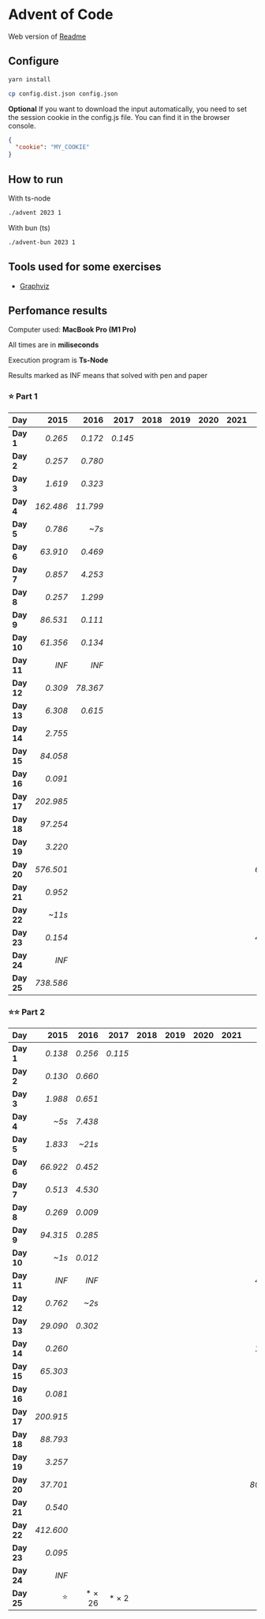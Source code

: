 # Advent of Code

Web version of [Readme](./README.web.md)

## Configure

```sh
yarn install
```

```sh
cp config.dist.json config.json
```

**Optional** If you want to download the input automatically, you need to set the session cookie in the config.js file. You can find it in the browser console.

```json
{
  "cookie": "MY_COOKIE"
}
```

## How to run

With ts-node

```sh
./advent 2023 1
```

With bun (ts)

```sh
./advent-bun 2023 1
```

## Tools used for some exercises

* [Graphviz](https://graphviz.org)

## Perfomance results

Computer used: **MacBook Pro (M1 Pro)**

All times are in **miliseconds**

Execution program is **Ts-Node**

Results marked as INF means that solved with pen and paper



### ⭐️ Part 1

| **Day**    |  **2015** |  **2016** |  **2017** |  **2018** |  **2019** |  **2020** |  **2021** |  **2022** |  **2023** |  **2024** |
|------------|----------:|----------:|----------:|----------:|----------:|----------:|----------:|----------:|----------:|----------:|
| **Day  1** |   _0.265_ |   _0.172_ |   _0.145_ |           |           |           |           |   _0.113_ |   _0.668_ |   _0.240_ |
| **Day  2** |   _0.257_ |   _0.780_ |           |           |           |           |           |   _0.479_ |   _0.106_ |   _0.298_ |
| **Day  3** |   _1.619_ |   _0.323_ |           |           |           |           |           |   _1.967_ |   _0.200_ |   _0.908_ |
| **Day  4** | _162.486_ |  _11.799_ |           |           |           |           |           |   _0.359_ |   _0.426_ |   _1.457_ |
| **Day  5** |   _0.786_ |     _~7s_ |           |           |           |           |           |   _0.394_ |   _0.364_ |   _0.177_ |
| **Day  6** |  _63.910_ |   _0.469_ |           |           |           |           |           |   _0.503_ |   _0.047_ |   _1.087_ |
| **Day  7** |   _0.857_ |   _4.253_ |           |           |           |           |           |   _0.849_ |   _2.683_ |   _2.341_ |
| **Day  8** |   _0.257_ |   _1.299_ |           |           |           |           |           |   _0.970_ |   _1.333_ |           |
| **Day  9** |  _86.531_ |   _0.111_ |           |           |           |           |           |   _5.441_ |   _0.002_ |           |
| **Day 10** |  _61.356_ |   _0.134_ |           |           |           |           |           |   _0.095_ |   _1.763_ |           |
| **Day 11** |     _INF_ |     _INF_ |           |           |           |           |           |   _0.298_ |   _7.652_ |           |
| **Day 12** |   _0.309_ |  _78.367_ |           |           |           |           |           |   _3.428_ |  _23.652_ |           |
| **Day 13** |   _6.308_ |   _0.615_ |           |           |           |           |           |   _2.149_ |   _2.605_ |           |
| **Day 14** |   _2.755_ |           |           |           |           |           |           |   _3.865_ |   _3.359_ |           |
| **Day 15** |  _84.058_ |           |           |           |           |           |           |     _~4s_ |   _0.928_ |           |
| **Day 16** |   _0.091_ |           |           |           |           |           |           |     _~6s_ |   _6.538_ |           |
| **Day 17** | _202.985_ |           |           |           |           |           |           |   _7.367_ | _731.511_ |           |
| **Day 18** |  _97.254_ |           |           |           |           |           |           |   _2.568_ |   _0.195_ |           |
| **Day 19** |   _3.220_ |           |           |           |           |           |           |    _~11s_ |   _1.710_ |           |
| **Day 20** | _576.501_ |           |           |           |           |           |           |  _68.767_ |  _11.904_ |           |
| **Day 21** |   _0.952_ |           |           |           |           |           |           |   _0.484_ |  _47.542_ |           |
| **Day 22** |    _~11s_ |           |           |           |           |           |           |   _2.556_ | _209.524_ |           |
| **Day 23** |   _0.154_ |           |           |           |           |           |           |  _48.819_ |   _1.384_ |           |
| **Day 24** |     _INF_ |           |           |           |           |           |           |     _~1s_ |  _33.667_ |           |
| **Day 25** | _738.586_ |           |           |           |           |           |           |   _0.205_ |     _INF_ |           |


### ⭐️⭐️ Part 2

| **Day**    |  **2015** |  **2016** |  **2017** |  **2018** |  **2019** |  **2020** |  **2021** |  **2022** |  **2023** |  **2024** |
|------------|----------:|----------:|----------:|----------:|----------:|----------:|----------:|----------:|----------:|----------:|
| **Day  1** |   _0.138_ |   _0.256_ |   _0.115_ |           |           |           |           |   _0.102_ |   _1.652_ |   _0.398_ |
| **Day  2** |   _0.130_ |   _0.660_ |           |           |           |           |           |   _0.613_ |   _0.103_ |   _0.225_ |
| **Day  3** |   _1.988_ |   _0.651_ |           |           |           |           |           |   _0.325_ |   _0.104_ |   _1.676_ |
| **Day  4** |     _~5s_ |   _7.438_ |           |           |           |           |           |   _0.219_ |   _0.475_ |   _0.616_ |
| **Day  5** |   _1.833_ |    _~21s_ |           |           |           |           |           |   _0.430_ |     _~8m_ |   _1.045_ |
| **Day  6** |  _66.922_ |   _0.452_ |           |           |           |           |           |   _2.169_ |   _0.041_ |    _~22s_ |
| **Day  7** |   _0.513_ |   _4.530_ |           |           |           |           |           |   _0.451_ |   _5.344_ | _263.941_ |
| **Day  8** |   _0.269_ |   _0.009_ |           |           |           |           |           |   _3.299_ |   _6.380_ |           |
| **Day  9** |  _94.315_ |   _0.285_ |           |           |           |           |           |   _6.718_ |   _0.001_ |           |
| **Day 10** |     _~1s_ |   _0.012_ |           |           |           |           |           |   _0.186_ |   _6.533_ |           |
| **Day 11** |     _INF_ |     _INF_ |           |           |           |           |           |  _46.745_ |   _5.165_ |           |
| **Day 12** |   _0.762_ |     _~2s_ |           |           |           |           |           |   _3.141_ | _528.548_ |           |
| **Day 13** |  _29.090_ |   _0.302_ |           |           |           |           |           |   _1.099_ |   _0.569_ |           |
| **Day 14** |   _0.260_ |           |           |           |           |           |           |  _16.992_ | _482.525_ |           |
| **Day 15** |  _65.303_ |           |           |           |           |           |           |    _~26s_ |   _1.341_ |           |
| **Day 16** |   _0.081_ |           |           |           |           |           |           |     _~3m_ |     _~1s_ |           |
| **Day 17** | _200.915_ |           |           |           |           |           |           |   _6.637_ |     _~2s_ |           |
| **Day 18** |  _88.793_ |           |           |           |           |           |           |   _5.666_ |   _0.112_ |           |
| **Day 19** |   _3.257_ |           |           |           |           |           |           |     _~3m_ |   _2.112_ |           |
| **Day 20** |  _37.701_ |           |           |           |           |           |           | _803.713_ |  _17.168_ |           |
| **Day 21** |   _0.540_ |           |           |           |           |           |           |   _0.616_ |    _~18s_ |           |
| **Day 22** | _412.600_ |           |           |           |           |           |           |   _2.249_ |     _~1m_ |           |
| **Day 23** |   _0.095_ |           |           |           |           |           |           |     _~1s_ |     _~5s_ |           |
| **Day 24** |     _INF_ |           |           |           |           |           |           |     _~3s_ |     _~6s_ |           |
| **Day 25** |        ⭐️ |    * × 26 |     * × 2 |           |           |           |           |        ⭐️ |        ⭐️ |    * × 14 |
